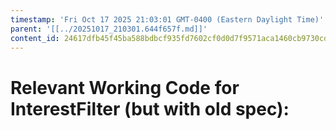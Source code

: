 ```yaml
---
timestamp: 'Fri Oct 17 2025 21:03:01 GMT-0400 (Eastern Daylight Time)'
parent: '[[../20251017_210301.644f657f.md]]'
content_id: 24617dfb45f45ba588bdbcf935fd7602cf0d0d7f9571aca1460cb9730cd74436
---
```


# Relevant Working Code for InterestFilter (but with old spec):
